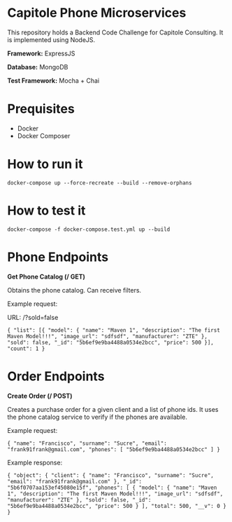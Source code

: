 # Capitole Phone Microservices

This repository holds a Backend Code Challenge for Capitole Consulting. It is implemented using NodeJS. 

**Framework:** ExpressJS

**Database:** MongoDB

**Test Framework:** Mocha + Chai


# Prequisites

- Docker
- Docker Composer

# How to run it

`docker-compose up --force-recreate --build --remove-orphans`

# How to test it

`docker-compose -f docker-compose.test.yml up --build`

# Phone Endpoints

**Get Phone Catalog (/ GET)**

Obtains the phone catalog. Can receive filters.

Example request: 

URL: /?sold=false

`
{
    "list": [{
                "model": {
                    "name": "Maven 1",
                    "description": "The first Maven Model!!!",
                    "image_url": "sdfsdf",
                    "manufacturer": "ZTE"
                },
                "sold": false,
                "_id": "5b6ef9e9ba4488a0534e2bcc",
                "price": 500
            }],
    "count": 1
}
`


# Order Endpoints

**Create Order (/ POST)**

Creates a purchase order for a given client and a list of phone ids. It uses the phone catalog service to verify if the phones are available.

Example request:

`{
	"name": "Francisco",
    "surname": "Sucre",
    "email": "frank91frank@gmail.com",
    "phones": [
        "5b6ef9e9ba4488a0534e2bcc"
    ]
}`

Example response:

`{
    "object": {
        "client": {
            "name": "Francisco",
            "surname": "Sucre",
            "email": "frank91frank@gmail.com"
        },
        "_id": "5b6f0707aa153ef45080e15f",
        "phones": [
            {
                "model": {
                    "name": "Maven 1",
                    "description": "The first Maven Model!!!",
                    "image_url": "sdfsdf",
                    "manufacturer": "ZTE"
                },
                "sold": false,
                "_id": "5b6ef9e9ba4488a0534e2bcc",
                "price": 500
            }
        ],
        "total": 500,
        "__v": 0
    }
}`